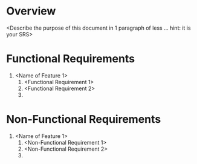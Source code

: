 # Overview

<Describe the purpose of this document in 1 paragraph of less … hint: it is your SRS>

# Functional Requirements

1. <Name of Feature 1>
    1. <Functional Requirement 1>
    2. <Functional Requirement 2>
    3. <And so on>

# Non-Functional Requirements

1. <Name of Feature 1>
    1. <Non-Functional Requirement 1>
    2. <Non-Functional Requirement 2>
    3. <And so on>
